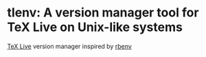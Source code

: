 # tlenv: A version manager tool for TeX Live on Unix-like systems

[TeX Live](https://tug.org/texlive/) version manager inspired by [rbenv](https://github.com/rbenv/rbenv)

